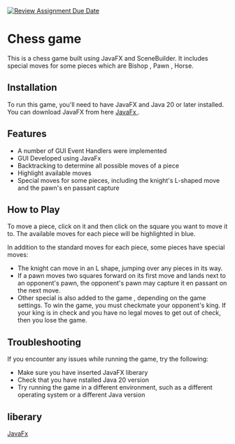 [![Review Assignment Due Date](https://classroom.github.com/assets/deadline-readme-button-24ddc0f5d75046c5622901739e7c5dd533143b0c8e959d652212380cedb1ea36.svg)](https://classroom.github.com/a/s-rx3t9_)
#
# Chess game
This is a chess game built using JavaFX and SceneBuilder. It includes special moves for some pieces which are Bishop , Pawn , Horse.
## Installation

To run this game, you'll need to have JavaFX and Java 20 or later installed. You can download JavaFX from here [JavaFx ](https://openjfx.io/).

## Features
* A number of GUI Event Handlers were implemented
* GUI Developed using JavaFx
* Backtracking to determine all possible moves of a piece
* Highlight available moves
* Special moves for some pieces, including the knight's L-shaped move and the pawn's en passant capture



## How to Play
To move a piece, click on it and then click on the square you want to move it to. The available moves for each piece will be highlighted in blue.

In addition to the standard moves for each piece, some pieces have special moves:

* The knight can move in an L shape, jumping over any pieces in its way.
* If a pawn moves two squares forward on its first move and lands next to an opponent's pawn, the opponent's pawn may capture it en passant on the next move.
* Other special is also added to the game , depending on the game settings.
To win the game, you must checkmate your opponent's king. If your king is in check and you have no legal moves to get out of check, then you lose the game.

## Troubleshooting
If you encounter any issues while running the game, try the following:

* Make sure you have inserted JavaFX liberary 
* Check that you have nstalled Java 20 version
* Try running the game in a different environment, such as a different operating system or a different Java version

## liberary

[JavaFx ](https://openjfx.io/)
